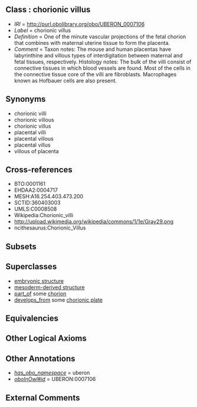 
## Class : chorionic villus

 * *IRI* = http://purl.obolibrary.org/obo/UBERON_0007106
 * *Label* = chorionic villus
 * *Definition* = One of the minute vascular projections of the fetal chorion that combines with maternal uterine tissue to form the placenta.
 * *Comment* = Taxon notes: The mouse and human placentas have labyrinthine and villous types of interdigitation between maternal and fetal tissues, respectively. Histology notes: The bulk of the villi consist of connective tissues in which blood vessels are found. Most of the cells in the connective tissue core of the villi are fibroblasts. Macrophages known as Hofbauer cells are also present.

## Synonyms

 * chorionic villi
 * chorionic villous
 * chorionic villus
 * placental villi
 * placental villous
 * placental villus
 * villous of placenta

## Cross-references

 * BTO:0001161
 * EHDAA2:0004717
 * MESH:A16.254.403.473.200
 * SCTID:360403003
 * UMLS:C0008508
 * Wikipedia:Chorionic_villi
 * http://upload.wikimedia.org/wikipedia/commons/1/1e/Gray29.png
 * ncithesaurus:Chorionic_Villus

## Subsets


## Superclasses

 * [embryonic structure](../../UBERON/50/UBERON_0002050.md)
 * [mesoderm-derived structure](../../UBERON/20/UBERON_0004120.md)
 * [part_of](../../BFO/50/BFO_0000050.md) some [chorion](../../UBERON/24/UBERON_0003124.md)
 * [develops_from](../../RO/02/RO_0002202.md) some [chorionic plate](../../UBERON/27/UBERON_0004027.md)

## Equivalencies


## Other Logical Axioms


## Other Annotations

 * *[has_obo_namespace](../../ce/oboInOwl#hasOBONamespace.md)* = uberon
 * *[oboInOwl#id](../../id/oboInOwl#id.md)* = UBERON:0007106

## External Comments

